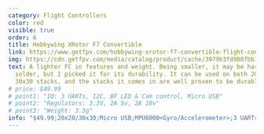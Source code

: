 ```yaml
---
category: Flight Controllers
color: red
visible: true
order: 6
title: Hobbywing XRotor F7 Convertible
link: https://www.getfpv.com/hobbywing-xrotor-f7-convertible-flight-controller.html
img: https://cdn.getfpv.com/media/catalog/product/cache/3979b3fd908fbb12b31974edb6316b2e/h/o/hobbywing_xrotor_f7_fc_3.jpeg
text: A lighter FC in features and weight. Being smaller, it may be harder to
  solder, but I picked it for its durability. It can be used on both 20x20 and
  30x30 stacks, and the stacks it comes in are well proven to be durable
# price: $49.99
# point1: "IO: 3 UARTs, I2C, BF LED & Cam control, Micro USB"
# point2: "Regulators: 3.3V, 2A 5v, 2A 10v"
# point3: "Weight: 3.3g"
info: "$49.99;20x20/30x30;Micro USB;MPU6000<Gyro/Accelerometer>;3 UARTs;I2C;LED Control;3.3V 2A;5V 2A;10V 2A; 3.3g"
---
```

